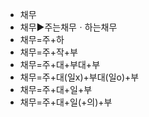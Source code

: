 - 채무
- 채무▶️주는채무ㆍ하는채무
- 채무=주+하
- 채무=주+작+부
- 채무=주+대+부대+부
- 채무=주+대(일x)+부대(일o)+부
- 채무=주+대+일+부
- 채무=주+대+일(+의)+부